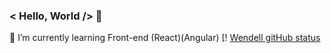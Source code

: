 ### < Hello, World /> 👋

🌱 I’m currently learning Front-end (React)(Angular)
[! [Wendell gitHub status](https://github-readme-stats.vercel.app/api/username=WendellMatheus&show_icons=true&count_private=true&theme=radical)

<!--
**WendellMatheus/WendellMatheus** is a ✨ _special_ ✨ repository because its `README.md` (this file) appears on your GitHub profile.

Here are some ideas to get you started:

- 🔭 I’m currently working on ...
- 🌱 I’m currently learning ...
- 👯 I’m looking to collaborate on ...
- 🤔 I’m looking for help with ...
- 💬 Ask me about ...
- 📫 How to reach me: ...
- 😄 Pronouns: ...
- ⚡ Fun fact: ...
- 
-->
